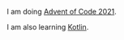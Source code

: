 I am doing [Advent of Code 2021](http://adventofcode.com/2021).

I am also learning [Kotlin](http://kotlinlang.org).
